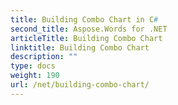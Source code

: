 ```yaml
---
title: Building Combo Chart in C#
second_title: Aspose.Words for .NET
articleTitle: Building Combo Chart
linktitle: Building Combo Chart
description: ""
type: docs
weight: 190
url: /net/building-combo-chart/
---
```


